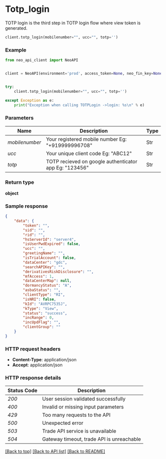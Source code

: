 # **Totp_login**
TOTP login is the third step in TOTP login flow where view token is generated.

```python
client.totp_login(mobilenumber="", ucc="", totp='')
```

### Example


```python
from neo_api_client import NeoAPI


client = NeoAPI(environment='prod', access_token=None, neo_fin_key=None)


try:
    client.totp_login(mobilenumber="", ucc="", totp='')
    
except Exception as e:
    print("Exception when calling TOTPLogin ->login: %s\n" % e)
```
### Parameters

| Name           | Description                                           | Type   |
|----------------|-------------------------------------------------------|--------|
| *mobilenumber* | Your registered mobile number Eg: "+919999996708"     | Str    |
| *ucc*          | Your unique client code Eg: "ABC12"                   | Str    |
| *totp* | TOTP recieved on google authenticator app Eg: "123456" | Str    |

### Return type

**object**

### Sample response
```json
{
	"data": {
		"token": "",
		"sid": "",
		"rid": "",
		"hsServerId": "server4",
		"isUserPwdExpired": false,
		"ucc": "",
		"greetingName": "",
		"isTrialAccount": false,
		"dataCenter": "gdc",
		"searchAPIKey": "",
		"derivativesRiskDisclosure": "",
		"mfAccess": 1,
		"dataCenterMap": null,
		"dormancyStatus": "A",
		"asbaStatus": "",
		"clientType": "RI",
		"isNRI": false,
		"kId": "AVRPC7535J",
		"kType": "View",
		"status": "success",
		"incRange": 0,
		"incUpdFlag": "",
		"clientGroup": ""
	}
}
```

### HTTP request headers

 - **Content-Type**: application/json
 - **Accept**: application/json

### HTTP response details

| Status Code | Description                               |
|-------------|-------------------------------------------|
| *200*       | User session validated successfully       |
| *400*       | Invalid or missing input parameters       |
| *429*       | Too many requests to the API              |
| *500*       | Unexpected error                          |
| *503*       | Trade API service is unavailable          |
| *504*       | Gateway timeout, trade API is unreachable |

[[Back to top]](#) [[Back to API list]](../README.md#documentation-for-api-endpoints) [[Back to README]](../README.md)
